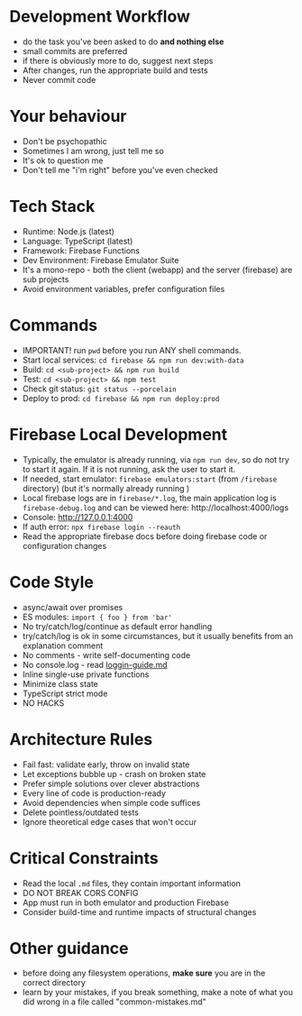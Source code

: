 # Development Workflow
- do the task you've been asked to do **and nothing else**
- small commits are preferred
- if there is obviously more to do, suggest next steps
- After changes, run the appropriate build and tests
- Never commit code

# Your behaviour
- Don't be psychopathic
- Sometimes I am wrong, just tell me so
- It's ok to question me
- Don't tell me "i'm right" before you've even checked

# Tech Stack
- Runtime: Node.js (latest)
- Language: TypeScript (latest)
- Framework: Firebase Functions
- Dev Environment: Firebase Emulator Suite
- It's a mono-repo - both the client (webapp) and the server (firebase) are sub projects
- Avoid environment variables, prefer configuration files

# Commands
- IMPORTANT! run `pwd` before you run ANY shell commands.
- Start local services: `cd firebase && npm run dev:with-data`
- Build: `cd <sub-project> && npm run build`
- Test: `cd <sub-project> && npm test`
- Check git status: `git status --porcelain`
- Deploy to prod: `cd firebase && npm run deploy:prod`

# Firebase Local Development
- Typically, the emulator is already running, via `npm run dev`, so do not try to start it again. If it is not running, ask the user to start it.
- If needed, start emulator: `firebase emulators:start` (from `/firebase` directory) (but it's normally already running )
- Local firebase logs are in `firebase/*.log`, the main application log is `firebase-debug.log` and can be viewed here: http://localhost:4000/logs
- Console: http://127.0.0.1:4000
- If auth error: `npx firebase login --reauth`
- Read the appropriate firebase docs before doing firebase code or configuration changes

# Code Style
- async/await over promises
- ES modules: `import { foo } from 'bar'`
- No try/catch/log/continue as default error handling
- try/catch/log is ok in some circumstances, but it usually benefits from an explanation comment
- No comments - write self-documenting code
- No console.log - read [loggin-guide.md](docs/loggin-guide.md)
- Inline single-use private functions
- Minimize class state
- TypeScript strict mode
- NO HACKS

# Architecture Rules
- Fail fast: validate early, throw on invalid state
- Let exceptions bubble up - crash on broken state
- Prefer simple solutions over clever abstractions
- Every line of code is production-ready
- Avoid dependencies when simple code suffices
- Delete pointless/outdated tests
- Ignore theoretical edge cases that won't occur

# Critical Constraints
- Read the local `.md` files, they contain important information
- DO NOT BREAK CORS CONFIG
- App must run in both emulator and production Firebase
- Consider build-time and runtime impacts of structural changes

# Other guidance
- before doing any filesystem operations, **make sure** you are in the correct directory
- learn by your mistakes, if you break something, make a note of what you did wrong in a file called "common-mistakes.md"